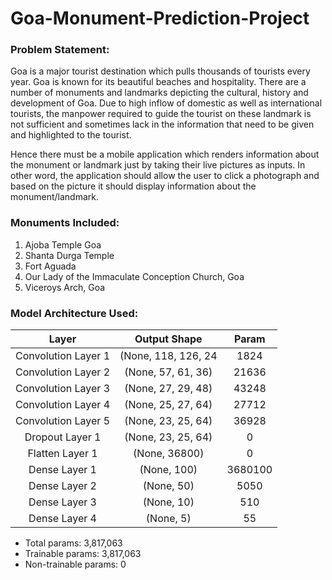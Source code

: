 # Goa-Monument-Prediction-Project


### Problem Statement:

Goa is a major tourist destination which pulls thousands of tourists every year. Goa is known for its beautiful beaches and hospitality. There are a number of monuments and landmarks depicting the cultural, history and development of Goa. Due to high inflow of domestic as well as international tourists, the manpower required to guide the tourist on these landmark is not sufficient and sometimes lack in the information that need to be given and highlighted to the tourist. 

Hence there must be a mobile application which renders information about the monument or landmark just by taking their live pictures as inputs. In other word, the application should allow the user to click a photograph and based on the picture it should display information about the monument/landmark. 

### Monuments Included:

1. Ajoba Temple Goa
2. Shanta Durga Temple
3. Fort Aguada
4. Our Lady of the Immaculate Conception Church, Goa
5. Viceroys Arch, Goa

### Model Architecture Used:



| Layer         		|     Output Shape	        					| Param |
|:---------------------:|:---------------------------------------------:|:---------------------------------------------:| 
| Convolution Layer 1   	| (None, 118, 126, 24 	|  1824 |
| Convolution Layer 2	    | (None, 57, 61, 36)    									|  21636 |
| Convolution Layer 3		| (None, 27, 29, 48) |      43248 									|
| Convolution Layer 4				| (None, 25, 27, 64)      |  		27712							|
|	Convolution Layer 5					|		(None, 23, 25, 64)			|					36928		|
| Dropout Layer 1              |     (None, 23, 25, 64)   |   0    |
| Flatten Layer 1              |        (None, 36800)  |  0    |
|	Dense Layer 1				|		(None, 100)		|		3680100	|
| Dense Layer 2		| (None, 50)     |   	5050								|
|	Dense Layer 3				|		(None, 10)						|   510  |
| Dense Layer 4		| (None, 5)   |     				55			|

- Total params: 3,817,063
- Trainable params: 3,817,063
- Non-trainable params: 0
